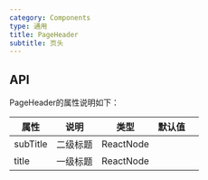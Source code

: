 ```yaml
---
category: Components
type: 通用
title: PageHeader
subtitle: 页头
---
```




## API



PageHeader的属性说明如下：

| 属性 | 说明 | 类型 | 默认值 |  |
| --- | --- | --- | --- | --- |
| subTitle | 二级标题  | ReactNode |  |  |
| title | 一级标题  | ReactNode |  |  |
